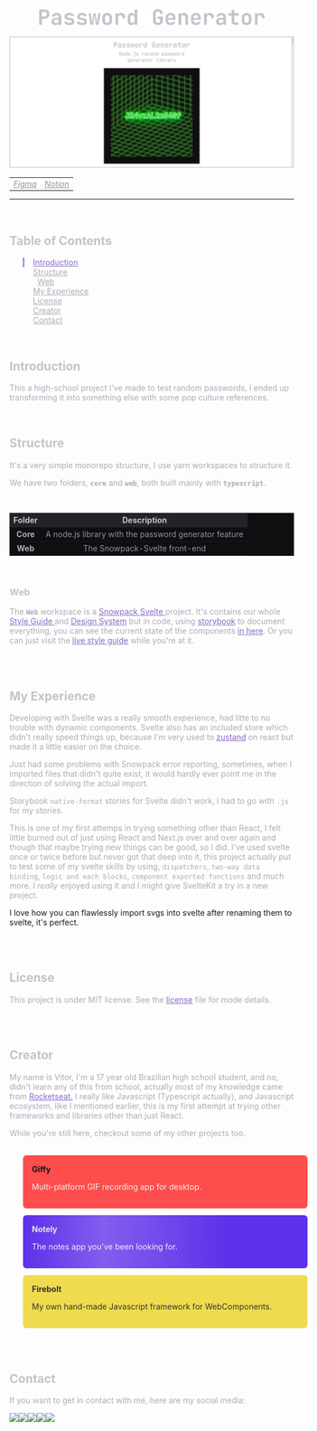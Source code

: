 <br />

<div align="center">
  <a href="https://vitorgouveia.github.io/PasswordGenerator">
    <img width="400px" src=".github/assets/password-generator.png" />
  </a>
</div>

<br />

<img src=".github/assets/cover.png" />

<div align="center">
  <table>
    <tr>
      <td valign="top">
        <a style="color: #9691A1; text-decoration: underline; font-style: italic;" href="https://www.figma.com/file/pJyx0DbawEh9lk2nZKapXp/PasswordGenerator?node-id=0%3A1">
          Figma
        </a>
      </td>
      <td valign="top">
        <a style="color: #9691A1; text-decoration: underline; font-style: italic;" href="https://vitorgouveia.notion.site/Password-Generator-6cf9deb75c4142ecbd703698e29fd06d">
          Notion
        </a>
      </td>
    </tr>
  </table>
</div>

---
<br />

<h2 style="color: #C5C2CB;">Table of Contents</h2>

<ul style="list-style: none;">
  <li>
    <a
      style="border-left: 2px solid #896AC8; padding-left: 1rem; color: #896AC8;"
      href="#introduction"
    >
      Introduction
    </a>
  </li>
  <li>
    <a
      style="border-left: 2px solid transparent; padding-left: 1rem; color: #AEAAB6;"
      href="#structure"
    >
      Structure
    </a>
    <ul style="list-style: none;">
      <li>
        <a
          style="border-left: 2px solid transparent; color: #AEAAB6;"
          href="#structure-web"
        >
          Web
        </a>
      </li>
    </ul>
  </li>
  <li>
    <a
      style="border-left: 2px solid transparent; padding-left: 1rem; color: #AEAAB6;"
      href="#my-experience"
    >
      My Experience
    </a>
  </li>
  <li>
    <a
      style="border-left: 2px solid transparent; padding-left: 1rem; color: #AEAAB6;"
      href="#license"
    >
      License
    </a>
  </li>
  <li>
    <a
      style="border-left: 2px solid transparent; padding-left: 1rem; color: #AEAAB6;"
      href="#creator"
    >
      Creator
    </a>
  </li>
  <li>
    <a
      style="border-left: 2px solid transparent; padding-left: 1rem; color: #AEAAB6;"
      href="#contact"
    >
      Contact
    </a>
  </li>
</ul>

<br />

<section>
  <h2 style="color: #C5C2CB;" id="introduction">
    <strong>Introduction</strong>
  </h2>

  <p style="color: #AEAAB6;">This a high-school project I've made to test random passwords, I ended up transforming it into something else with some pop culture references.
  </p>
</section>

<br />

<section>
  <h2 style="color: #C5C2CB;" id="structure">
    <strong>Structure</strong>
  </h2>
  
  <div>
    <p style="color: #AEAAB6;">It's a very simple monorepo structure, I use yarn workspaces to structure it.
    </p>
    <p style="color: #AEAAB6;">We have two folders, <code><strong>core</strong></code> and <code><strong>web</strong></code>, both built mainly with <code><strong>typescript</strong></code>.
    </p>
    <br />
    <table style="background: #0F0E11;">
      <tr style="background: #252329;">
        <th style="color: #C5C2CB;">Folder</th>
        <th style="color: #C5C2CB;">Description</th>
      </tr>
      <tr>
        <th style="color: #AEAAB6;">Core</th>
        <th style="color: #9691A1; font-weight: 400;">A node.js library with the password generator feature</th>
      </tr>
      <tr>
        <th style="color: #AEAAB6;">Web</th>
        <th style="color: #9691A1; font-weight: 400;">The Snowpack-Svelte front-end</th>
      </tr>
    </table>
  </div>

  <br />

  <div>
    <h3 style="color: #C5C2CB;" id="structure-web">Web</h3>
    <p style="color: #AEAAB6;">
      The <code><strong>Web</strong></code> workspace is a 
      <a style="color: #896AC8;" href="https://www.snowpack.dev">
        Snowpack
      </a>
      <a style="color: #896AC8;" href="https://svelte.dev">
        Svelte
      </a> project.
      It's contains our whole
      <a style="color: #896AC8;" href="https://www.figma.com/file/pJyx0DbawEh9lk2nZKapXp/PasswordGenerator?node-id=2%3A2">
        Style Guide
      </a> and <a style="color: #896AC8;" href="https://www.figma.com/file/pJyx0DbawEh9lk2nZKapXp/PasswordGenerator?node-id=8%3A10">Design System</a>
      but in code, using 
      <a style="color: #896AC8;" href="https://storybook.js.org">storybook</a>
      to document everything, you can see the current state of the components
      <a style="color: #896AC8;" href="https://vitorgouveia.github.io/PasswordGenerator/storybook">in here</a>. Or you can just visit the <a style="color: #896AC8;" href="https://vitorgouveia.github.io/PasswordGenerator/#/style-guide">live style guide</a> while you're at it.
      </p>
  </div>
</section>

<br />
<br />

<section>
  <h2 style="color: #C5C2CB;" id="my-experience">
    <strong>My Experience</strong>
  </h2>

  <div>
    <p style="color: #AEAAB6;">
      Developing with Svelte was a really smooth experience, had litte to no trouble with dynamic components. Svelte also has an included store which didn't really speed things up, because I'm very used to <a style="color: #896AC8;" href="https://zustand-demo.pmnd.rs">zustand</a> on react but made it a little easier on the choice.
    </p>
    <p style="color: #AEAAB6;">
      Just had some problems with Snowpack error reporting, sometimes, when I imported files that didn't quite exist, it would hardly ever point me in the direction of solving the actual import.
    </p>
    <p style="color: #AEAAB6;">
      Storybook <code>native-format</code> stories for Svelte didn't work, I had to go with <code>.js</code> for my stories.
    </p>
    <p style="color: #AEAAB6;">
      This is one of my first attemps in trying something other than React, I felt little burned out of just using React and Next.js over and over again and though that maybe trying new things can be good, so I did. I've used svelte once or twice before but never got that deep into it, this project actually put to test some of my svelte skills by using, <code>dispatchers</code>, <code>two-way data binding</code>, <code>logic and each blocks</code>, <code>component exported functions</code> and much more. I <i>really</i> enjoyed using it and I might give SvelteKit a try in a new project.
    </p>
    <p>
    I love how you can flawlessly import svgs into svelte after renaming them to svelte, it's perfect.
    </p>
  </div>
</section>

<br />
<br />

<section>
  <h2 style="color: #C5C2CB;" id="license">
    <strong>License</strong>
  </h2>

  <div>
    <p style="color: #AEAAB6;">
      This project is under MIT license. See the <a style="color: #896AC8;" href="LICENSE">license</a> file for mode details.
    </p>
  </div>
</section>

<br />
<br />

<section>
  <h2 style="color: #C5C2CB;" id="creator">
    <strong>Creator</strong>
  </h2>

  <div>
    <p style="color: #AEAAB6;">
      My name is Vitor, I'm a 17 year old Brazilian high school student, and no, didn't learn any of this from school, actually most of my knowledge came from <a style="color: #896AC8;" href="https://rocketseat.com.br">Rocketseat.</a> I really like Javascript (Typescript actually), and Javascript ecosystem, like I mentioned earlier, this is my first attempt at trying other frameworks and libraries other than just React.
    </p>
    <p style="color: #AEAAB6;">
      While you're still here, checkout some of my other projects too.
      <br />
      <br />
      <ul style="width: 100%; display: flex; flex-direction: column; gap: 12px;">
        <a href="https://github.com/VitorGouveia/Giffy" style="background: #FD4D4D; padding: 1rem; border-radius: 6px; text-decoration: none;">
          <strong style="color: #171717;">Giffy</strong>
          <p style="color: #F1F1F1;">Multi-platform GIF recording app for desktop.</p>
        </a>
        <a href="https://github.com/VitorGouveia/Notely" style="background: linear-gradient(90deg, #5E30E9 0%, #825EEE 28.65%, #5E30E9 72.4%);
 padding: 1rem; border-radius: 6px; text-decoration: none;">
          <strong style="color: #E6E6E6;">Notely</strong>
          <p style="color: #F1F1F1;">The notes app you've been looking for.</p>
        </a>
        <a href="https://github.com/VitorGouveia/Notely" style="background: #F0DB4F;
 padding: 1rem; border-radius: 6px; text-decoration: none;">
          <strong style="color: #323330;">Firebolt</strong>
          <p style="color: #323330;">My own hand-made Javascript framework for WebComponents.</p>
        </a>
      </ul>
    </p>
  </div>
</section>

<br />
<br />

<section>
  <h2 style="color: #C5C2CB;" id="contact">
    <strong>Contact</strong>
  </h2>

  <div>
    <p style="color: #AEAAB6;">If you want to get in contact with me, here are my social media:</p>
    <div style="display: flex;">
      <a href="https://www.linkedin.com/in/vitor-neves-gomes-gouveia-08ba391a7">
        <img src="https://img.shields.io/badge/LinkedIn-FFFFFF?style=for-the-badge&logo=linkedin&logoColor=0A66C2" />
      </a>
      <a href="https://github.com/VitorGouveia">
        <img src="https://img.shields.io/badge/GitHub-000000?style=for-the-badge&logo=github&logoColor=light" />
      </a>
      <a href="#">
        <img src="https://img.shields.io/badge/Discord-000000?style=for-the-badge&logo=discord" />
      </a>
      <a href="https://twitter.com/VitorAvalanche">
        <img src="https://img.shields.io/badge/Twitter-000000?style=for-the-badge&logo=twitter" />
      </a>
      <a href="https://www.instagram.com/vitor_.gouveia">
        <img src="https://img.shields.io/badge/Instagram-000000?style=for-the-badge&logo=instagram" />
      </a>
    </div>
  </div>
</section>


